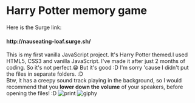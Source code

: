 <h1>Harry Potter memory game</h1>
Here is the Surge link:
<h4>http://nauseating-loaf.surge.sh/</h4>

This is my first vanilla JavaScript project. It's Harry Potter themed.I used HTML5, CSS3 and vanilla JavaScript. I've made it after just 2 months of coding. So it's not perfect.😁 But it's good :D I'm sorry 'cause I didn't put the files in separate folders. :D
<br>
Btw, it has a creepy sound track playing in the background, so I would recommend that you <b>lower down the volume</b> of your speakers, before opening the files! :D 
![print](https://user-images.githubusercontent.com/47828314/54232673-80d65e00-450b-11e9-98a2-9bd51b5175d0.png)
![giphy](https://user-images.githubusercontent.com/47828314/54234506-8c2b8880-450f-11e9-9597-f1e86492283f.gif)
